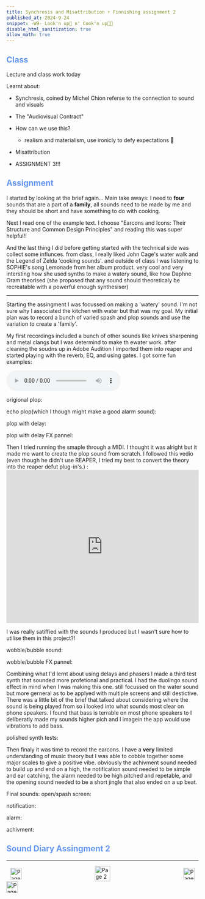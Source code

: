 ```yaml
---
title: Synchresis and Misattribution + Finnishing assignment 2
published_at: 2024-9-24
snippet: -W9- Look'n up👀 n' Cook'n up🧑‍🍳
disable_html_sanitization: true
allow_math: true
---
```


<h2 style="color:CornflowerBlue;">Class</h2>
Lecture and class work today

Learnt about:
 - Synchresis, coined by Michel Chion referse to the connection to sound and visuals 
 - The "Audiovisual Contract"
 - How can we use this?
   - realism and materialism, use ironicly to defy expectations 🤷
 - Misattribution

 - ASSIGNMENT 3!!!

<h2 style="color:CornflowerBlue;">Assignment</h2>

I started by looking at the brief again... Main take aways: I need to **four** sounds that are a part of a **family**, all sounds need to be made by me and they should be short and have something to do with cooking.

Next I read one of the example text. I choose "Earcons and Icons: Their Structure
and Common Design Principles" and reading this was super helpful!! 

And the last thing I did before getting started with the technical side was collect some influnces. 
from class, I really liked John Cage's water walk and the Legend of Zelda 'cooking sounds'. and outside of class I was listening to SOPHIE's song Lemonade from her album product. very cool and very intersting how she used synths to make a watery sound, like how Daphne Oram theorised (she proposed that any sound should theoreticaly be recreatable with a powerful enough synthesiser)

--- 

Starting the assingment I was focussed on making a 'watery' sound. I'm not sure why I associated the kitchen with water but that was my goal. My initial plan was to record a bunch of varied spash and plop sounds and use the variation to create a 'family'.

My first recordings included a bunch of other sounds like knives sharpening and metal clangs but I was determind to make th ewater work. after cleaning the soudns up in Adobe Audition I imported them into reaper and started playing with the reverb, EQ, and using gates. I got some fun examples:

<!DOCTYPE html>
<html>
<head>
</head>

<body>
    <audio controls>
  <source src="/w9/SoundAssignment2bubble.mp3" type="audio/mpeg">
  Your browser does not support the audio element.
    </audio>
</body>

origional plop:


echo plop(which I though might make a good alarm sound):


plop with delay:


plop with delay FX pannel:


Then I tried running the smaple through a MIDI. I thought it was alright but it made me want to create the plop sound from scratch.
I followed this vedio (even though he didn't use REAPER, I tried my best to convert the theory into the reaper defut plug-in's.)
:<iframe width=100% height="400" src="https://www.youtube.com/embed/NXkJn9IIJ4E" title="How to make BUBBLY SOUNDS | Serum Tutorial" frameborder="0" allow="accelerometer; autoplay; clipboard-write; encrypted-media; gyroscope; picture-in-picture; web-share" referrerpolicy="strict-origin-when-cross-origin" allowfullscreen></iframe>

I was really satiffied with the sounds I produced but I wasn't sure how to utilise them in this project?!

wobble/bubble sound:


wobble/bubble FX pannel:


Combining what I'd lernt about using delays and phasers I made a third test synth that sounded more profetional and practical. I had the duolingo sound effect in mind when I was making this one. still focussed on the water sound but more gerneral as to be applyed with multiple screens and still destictive. There was a little bit of the brief that talked about considering where the sound is being played from so i looked into what sounds most clear on phone speakers. I found that bass is terrable on most phone speakers to I deliberatly made my sounds higher pich and I imagein the app would use vibrations to add bass.

polished synth tests:


Then finaly it was time to record the earcons. I have a **very** limited understanding of music theory but I was able to cobble together some major scales to give a positive vibe. obviously the achivment sound needed to build up and end on a high, the notification sound needed to be simple and ear catching, the alarm needed to be high pitched and repetable, and the opening sound needed to be a short jingle that also ended on a up beat.

Final sounds:
open/spash screen:


notification:


alarm:


achivment:



<h2 style="color:CornflowerBlue;">Sound Diary Assingment 2</h2>


---
<style>
.container {
    display: flex;
    justify-content: space-between;
    align-items: center;
    padding: 0 10px; /* Optional: Add some padding if needed */
}

.button {
    display: flex;
    align-items: center;
    /* Add additional styling for buttons if needed */
}

.button img {
    display: block;
}
</style>


<body>
    <div class="container">
        <a href="/08-free-time-class" class="button left">
            <img id= "back_id" src="/Images/white/1.png" width="30" height="30" alt="Page 1">
        </a>
        <a href="/" class="button middle">
            <img id= "home_id" src="/Images/white/2.png" width="40" height="40" alt="Page 2">
        </a>
        <a href="/10-finnal-class" class="button right">
            <img id= "next_id" src="/Images/white/3.png" width="30" height="30" alt="Page 3">
        </a>
    </div>
</body>


<img src="/Images/white/0.png" width="30" height="30" alt="Page 3">